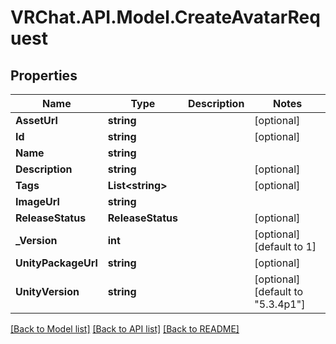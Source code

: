 # VRChat.API.Model.CreateAvatarRequest

## Properties

Name | Type | Description | Notes
------------ | ------------- | ------------- | -------------
**AssetUrl** | **string** |  | [optional] 
**Id** | **string** |  | [optional] 
**Name** | **string** |  | 
**Description** | **string** |  | [optional] 
**Tags** | **List&lt;string&gt;** |   | [optional] 
**ImageUrl** | **string** |  | 
**ReleaseStatus** | **ReleaseStatus** |  | [optional] 
**_Version** | **int** |  | [optional] [default to 1]
**UnityPackageUrl** | **string** |  | [optional] 
**UnityVersion** | **string** |  | [optional] [default to "5.3.4p1"]

[[Back to Model list]](../README.md#documentation-for-models) [[Back to API list]](../README.md#documentation-for-api-endpoints) [[Back to README]](../README.md)

